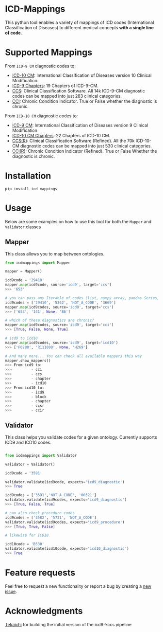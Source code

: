 # ICD-Mappings
This python tool enables a variety of mappings of ICD codes (International Classification of Diseases) to different medical concepts **with a single line of code**. 

# Supported Mappings

From `ICD-9 CM` diagnostic codes to:
- [ICD-10 CM](https://www.nber.org/research/data/icd-9-cm-and-icd-10-cm-and-icd-10-pcs-crosswalk-or-general-equivalence-mappings): International Classification of Diseases version 10 Clinical Modification.
- [ICD-9 Chapters](https://icd.codes/icd9cm): 19 Chapters of ICD-9-CM.
- [CCS](https://hcup-us.ahrq.gov/toolssoftware/ccs/ccs.jsp): Clinical Classification Software. All 14k ICD-9-CM diagnostic codes can be mapped into just 283 clinical categories.
- [CCI](https://hcup-us.ahrq.gov/toolssoftware/chronic/chronic.jsp): Chronic Condition Indicator. True or False whether the diagnostic is chronic.

From `ICD-10 CM` diagnostic codes to:
- [ICD-9 CM](https://www.nber.org/research/data/icd-9-cm-and-icd-10-cm-and-icd-10-pcs-crosswalk-or-general-equivalence-mappings): International Classification of Diseases version 9 Clinical Modification
- [ICD-10 CM Chapters](https://icd.who.int/browse10/2010/en): 22 Chapters of ICD-10 CM.
- [CCS(R)](https://hcup-us.ahrq.gov/toolssoftware/ccsr/ccs_refined.jsp): Clinical Classification Software (Refined). All the 70k ICD-10-CM diagnostic codes can be mapped into just 530 clinical categories.
- [CCI(R)](https://hcup-us.ahrq.gov/toolssoftware/chronic_icd10/chronic_icd10.jsp): Chronic Condition Indicator (Refined). True or False Whether the diagnostic is chronic.

# Installation

`pip install icd-mappings`

# Usage
Below are some examples on how to use this tool for both the `Mapper` and `Validator` classes

## Mapper
This class allows you to map between ontologies.

```python
from icdmappings import Mapper

mapper = Mapper()

icd9code = '29410' 
mapper.map(icd9code, source='icd9', target='ccs')
>>> '653'

# you can pass any Iterable of codes (list, numpy array, pandas Series, you name it)
icd9codes = ['29410', '5362', 'NOT_A_CODE', '3669']
mapper.map(icd9codes, source='icd9', target='ccs')
>>> ['653', '141', None, '86']

# which of these diagnostics are chronic?
mapper.map(icd9codes, source='icd9', target='cci')
>>> [True, False, None, True]

# icd9 to icd10
mapper.map(icd9codes, source='icd9', target='icd10')
>>> ['F0280', 'R111000', None, 'H269']

# And many more... You can check all available mappers this way
mapper.show_mappers()
>>> From icd9 to:
>>>         - cci
>>>         - ccs
>>>         - chapter
>>>         - icd10
>>> From icd10 to:
>>>         - icd9
>>>         - block
>>>         - chapter
>>>         - ccsr
>>>         - ccir
```
## Validator
This class helps you validate codes for a given ontology. Currently supports ICD9 and ICD10 codes.

```python

from icdmappings import Validator

validator = Validator()

icd9code = '3591'

validator.validate(icd9code, expects='icd9_diagnostic')
>>> True

icd9codes = ['3591','NOT_A_CODE', '00321']
validator.validate(icd9codes, expects='icd9_diagnostic')
>>> [True, False, True]

# can also check procedure codes
icd9codes = ['3582', '5731', 'NOT_A_CODE']
validator.validate(icd9codes, expects='icd9_procedure')
>>> [True, True, False]

# likewise for ICD10

icd10code = 'B530'
validator.validate(icd10code, expects='icd10_diagnostic')
>>> True
```
# Feature requests

Feel free to request a new functionality or report a bug by creating a [new issue](https://github.com/snovaisg/ICD-Mappings/issues).


# Acknowledgments

[Tekaichi](https://github.com/Tekaichi) for building the initial version of the icd9->ccs pipeline
